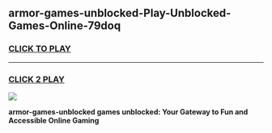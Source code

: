 
## armor-games-unblocked-Play-Unblocked-Games-Online-79doq
<h3>
<a href="https://premium76.site?title=armor-games-unblocked&ref=25A">CLICK TO PLAY</a></h3>
<hr>

<h3>
<a href="https://premium76.site?title=armor-games-unblocked&ref=25A">CLICK 2 PLAY</a>
  
</h3>

<a href="https://premium76.site?title=armor-games-unblocked&ref=25A"><img src="https://clearcache.store/games.png"></a>


**armor-games-unblocked games unblocked: Your Gateway to Fun and Accessible Online Gaming**

